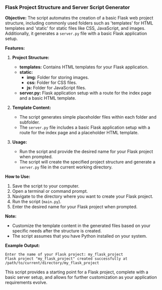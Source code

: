 ### Flask Project Structure and Server Script Generator

**Objective:**
The script automates the creation of a basic Flask web project structure, including commonly used folders such as 'templates' for HTML templates and 'static' for static files like CSS, JavaScript, and images. Additionally, it generates a `server.py` file with a basic Flask application setup.

**Features:**
1. **Project Structure:**
   - **templates:** Contains HTML templates for your Flask application.
   - **static:**
     - **img:** Folder for storing images.
     - **css:** Folder for CSS files.
     - **js:** Folder for JavaScript files.
   - **server.py:** Flask application setup with a route for the index page and a basic HTML template.

2. **Template Content:**
   - The script generates simple placeholder files within each folder and subfolder.
   - The `server.py` file includes a basic Flask application setup with a route for the index page and a placeholder HTML template.

3. **Usage:**
   - Run the script and provide the desired name for your Flask project when prompted.
   - The script will create the specified project structure and generate a `server.py` file in the current working directory.

**How to Use:**
1. Save the script to your computer.
2. Open a terminal or command prompt.
3. Navigate to the directory where you want to create your Flask project.
4. Run the script (`main.py`).
5. Enter the desired name for your Flask project when prompted.

**Note:**
- Customize the template content in the generated files based on your specific needs after the structure is created.
- The script assumes that you have Python installed on your system.

**Example Output:**
```
Enter the name of your Flask project: my_flask_project
Flask project "my_flask_project" created successfully at /path/to/current/directory/my_flask_project
```

This script provides a starting point for a Flask project, complete with a basic server setup, and allows for further customization as your application requirements evolve.
